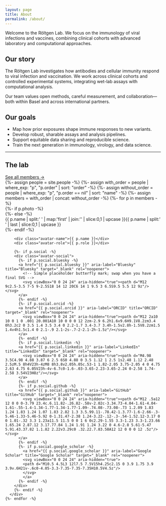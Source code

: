 ```yaml
---
layout: page
title: About
permalink: /about/
---
```


Welcome to the Röltgen Lab. We focus on the immunology of viral infections and vaccines, combining clinical cohorts with advanced laboratory and computational approaches.

<div class="grid grid-2 about-columns">
  <section>
    <h2>Our story</h2>
    <p>
      The Röltgen Lab investigates how antibodies and cellular immunity respond to viral infection and vaccination.
      We work across clinical cohorts and controlled experimental systems, integrating wet-lab assays with computational analysis.
    </p>
    <p>
      Our team values open methods, careful measurement, and collaboration—both within Basel and across international partners.
    </p>
  </section>

  <section>
    <h2>Our goals</h2>
    <ul>
      <li>Map how prior exposures shape immune responses to new variants.</li>
      <li>Develop robust, sharable assays and analysis pipelines.</li>
      <li>Support equitable data sharing and reproducible science.</li>
      <li>Train the next generation in immunology, virology, and data science.</li>
    </ul>
  </section>
</div>

<hr>

<section class="home-people">
  <div class="home-people-head">
    <h2>The lab</h2>
    <a class="home-people-more" href="{{ '/people/' | relative_url }}">See all members →</a>
  </div>

  <div class="avatar-grid">
    {%- assign people = site.people -%}
	{%- assign with_order = people | where_exp: "p", "p.order" | sort: "order" -%}
	{%- assign without_order = people | where_exp: "p", "p.order == nil" | sort: "name" -%}
	{%- assign members = with_order | concat: without_order -%}
    {%- for p in members -%}
      <div class="avatar-card">
        {%- if p.photo -%}
          <div class="avatar-img" style="background-image:url('{{ p.photo | relative_url }}');"></div>
        {%- else -%}
          <!-- fallback: initials gradient -->
          <div class="avatar-fallback">
            {{ p.name | split:' ' | map:'first' | join:'' | slice:0,1 | upcase }}{{ p.name | split:' ' | last | slice:0,1 | upcase }}
          </div>
        {%- endif -%}

        <div class="avatar-name">{{ p.name }}</div>
        <div class="avatar-role">{{ p.role }}</div>

        {%- if p.social -%}
        <div class="avatar-social">
          {%- if p.social.bluesky -%}
          <a href="{{ p.social.bluesky }}" aria-label="Bluesky" title="Bluesky" target="_blank" rel="noopener">
            <!-- Simple placeholder butterfly mark; swap when you have a final SVG -->
            <svg viewBox="0 0 24 24" aria-hidden="true"><path d="M12 9c2.5-3.5 7-5 9-2.5S18 14 12 20C6 14 1 9.5 3 6.5S9.5 5.5 12 9z"/></svg>
          </a>
          {%- endif -%}
          {%- if p.social.orcid -%}
          <a href="{{ p.social.orcid }}" aria-label="ORCID" title="ORCID" target="_blank" rel="noopener">
            <svg viewBox="0 0 24 24" aria-hidden="true"><path d="M12 2a10 10 0 1 0 .001 20.001A10 10 0 0 0 12 2zm-2.9 6.2h1.6v9.6H9.1V8.2zm3.4 0h3.2c2 0 3.5 1.4 3.5 3.4 0 2.2-1.7 3.4-3.7 3.4h-1.5v2.8h-1.5V8.2zm1.5 1.4v4h1.5c1.4 0 2.1-.9 2.1-2s-.7-2-2.1-2h-1.5z"/></svg>
          </a>
          {%- endif -%}
          {%- if p.social.linkedin -%}
          <a href="{{ p.social.linkedin }}" aria-label="LinkedIn" title="LinkedIn" target="_blank" rel="noopener">
            <svg viewBox="0 0 24 24" aria-hidden="true"><path d="M4.98 3.5C4.98 4.88 3.87 6 2.5 6S0 4.88 0 3.5 1.12 1 2.5 1s2.48 1.12 2.48 2.5zM.5 8h4V23h-4zM8 8h3.8v2.05h.05c.53-1 1.82-2.05 3.75-2.05 4 0 4.75 2.63 4.75 6.05V23h-4v-6.7c0-1.6-.03-3.65-2.23-3.65-2.24 0-2.58 1.74-2.58 3.54V23H8z"/></svg>
          </a>
          {%- endif -%}
          {%- if p.social.github -%}
          <a href="{{ p.social.github }}" aria-label="GitHub" title="GitHub" target="_blank" rel="noopener">
            <svg viewBox="0 0 24 24" aria-hidden="true"><path d="M12 .5a12 12 0 0 0-3.79 23.4c.6.11.82-.26.82-.58v-2.02c-3.34.73-4.04-1.61-4.04-1.61-.55-1.4-1.34-1.77-1.34-1.77-1.09-.74.08-.73.08-.73 1.2.09 1.83 1.24 1.83 1.24 1.07 1.83 2.82 1.3 3.5.99.11-.78.42-1.3.77-1.6-2.66-.3-5.46-1.33-5.46-5.92 0-1.31.47-2.38 1.24-3.22-.12-.3-.54-1.52.12-3.17 0 0 1.01-.32 3.3 1.23a11.5 11.5 0 0 1 6 0c2.29-1.55 3.3-1.23 3.3-1.23.66 1.65.24 2.87.12 3.17.77.84 1.24 1.91 1.24 3.22 0 4.6-2.8 5.61-5.47 5.91.43.37.82 1.1.82 2.22v3.29c0 .32.22.7.83.58A12 12 0 0 0 12 .5z"/></svg>
          </a>
          {%- endif -%}
		  {%- if p.social.google_scholar -%}
			<a href="{{ p.social.google_scholar }}" aria-label="Google Scholar" title="Google Scholar" target="_blank" rel="noopener">
  			<svg viewBox="0 0 24 24" aria-hidden="true">
  			<path d="M10.5 4.5L3 12l7.5 7.5V15h4.25c2.15 0 3.9 1.75 3.9 3.9v.6H21v-.6c0-4.05-3.3-7.35-7.35-7.35H10.5V4.5z"/>
  			</svg>
			</a>
		  {%- endif -%}
        </div>
        {%- endif -%}
      </div>
    {%- endfor -%}
  </div>
</section>
